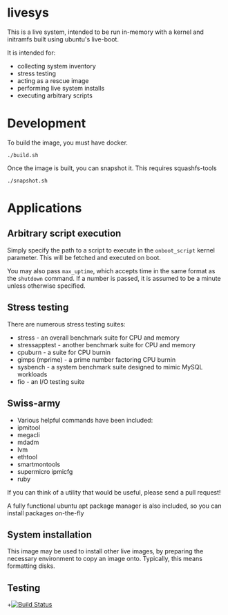 # livesys

This is a live system, intended to be run in-memory with a kernel and initramfs built using ubuntu's live-boot.

It is intended for:

* collecting system inventory
* stress testing
* acting as a rescue image
* performing live system installs
* executing arbitrary scripts

# Development

To build the image, you must have docker.

```
./build.sh
```

Once the image is built, you can snapshot it. This requires squashfs-tools

```
./snapshot.sh
```

# Applications

## Arbitrary script execution

Simply specify the path to a script to execute in the ```onboot_script``` kernel parameter. This will be fetched and executed on boot.

You may also pass ```max_uptime```, which accepts time in the same format as the ```shutdown``` command. If a number is passed, it is assumed to be a minute unless otherwise specified.

## Stress testing

There are numerous stress testing suites:

* stress - an overall benchmark suite for CPU and memory
* stressapptest - another benchmark suite for CPU and memory
* cpuburn - a suite for CPU burnin
* gimps (mprime) - a prime number factoring CPU burnin
* sysbench - a system benchmark suite designed to mimic MySQL workloads
* fio - an I/O testing suite

## Swiss-army

* Various helpful commands have been included:
 * ipmitool
 * megacli
 * mdadm
 * lvm
 * ethtool
 * smartmontools
 * supermicro ipmicfg
 * ruby

If you can think of a utility that would be useful, please send a pull request!

A fully functional ubuntu apt package manager is also included, so you can install packages on-the-fly

## System installation

This image may be used to install other live images, by preparing the necessary environment to copy an image onto. Typically, this means formatting disks.

## Testing

+[![Build Status](https://travis-ci.org/Shopify/livesys.svg?branch=master)](https://travis-ci.org/Shopify/livesys)
